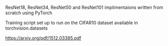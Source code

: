 ResNet18, ResNet34, ResNet50 and ResNet101 implimentaions written from scratch using PyTorch

Training script set up to run on the CIFAR10 dataset available in torchvision.datasets

https://arxiv.org/pdf/1512.03385.pdf
